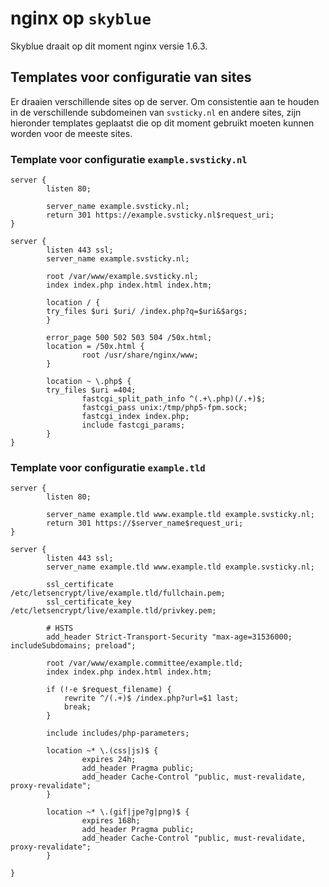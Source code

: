 # nginx op `skyblue`

Skyblue draait op dit moment nginx versie 1.6.3.

## Templates voor configuratie van sites

Er draaien verschillende sites op de server. Om consistentie aan te houden in de verschillende subdomeinen van `svsticky.nl` en andere sites, zijn hieronder templates geplaatst die op dit moment gebruikt moeten kunnen worden voor de meeste sites. 

### Template voor configuratie `example.svsticky.nl`

```
server {
        listen 80;

        server_name example.svsticky.nl;
		return 301 https://example.svsticky.nl$request_uri;
}

server {
		listen 443 ssl;
		server_name example.svsticky.nl;

        root /var/www/example.svsticky.nl;
        index index.php index.html index.htm;

        location / {
		try_files $uri $uri/ /index.php?q=$uri&$args;
        }

        error_page 500 502 503 504 /50x.html;
        location = /50x.html {
                root /usr/share/nginx/www;
        }

        location ~ \.php$ {
		try_files $uri =404;
                fastcgi_split_path_info ^(.+\.php)(/.+)$;
                fastcgi_pass unix:/tmp/php5-fpm.sock;
                fastcgi_index index.php;
                include fastcgi_params;
        }
}
```

### Template voor configuratie `example.tld`

```
server {
        listen 80;

        server_name example.tld www.example.tld example.svsticky.nl;
        return 301 https://$server_name$request_uri;
}

server {
        listen 443 ssl;
        server_name example.tld www.example.tld example.svsticky.nl;

        ssl_certificate /etc/letsencrypt/live/example.tld/fullchain.pem;
        ssl_certificate_key /etc/letsencrypt/live/example.tld/privkey.pem;

        # HSTS
		add_header Strict-Transport-Security "max-age=31536000; includeSubdomains; preload";
	
        root /var/www/example.committee/example.tld;
        index index.php index.html index.htm;

        if (!-e $request_filename) {
            rewrite ^/(.+)$ /index.php?url=$1 last;
            break;
        }

        include includes/php-parameters;

        location ~* \.(css|js)$ {
                expires 24h;
                add_header Pragma public;
                add_header Cache-Control "public, must-revalidate, proxy-revalidate";
        }

        location ~* \.(gif|jpe?g|png)$ {
                expires 168h;
                add_header Pragma public;
                add_header Cache-Control "public, must-revalidate, proxy-revalidate";
        }

}
```
